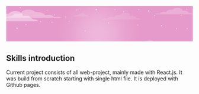 ![](heading.jpg)
## Skills introduction

Current project consists of all web-project, mainly made with React.js. It was build from scratch starting with single html file. It is deployed with Github pages.